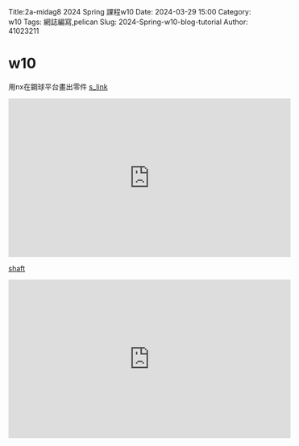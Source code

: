 Title:2a-midag8 2024 Spring 課程w10
Date: 2024-03-29 15:00
Category: w10
Tags: 網誌編寫,pelican
Slug: 2024-Spring-w10-blog-tutorial
Author: 41023211
# w10
用nx在鋼球平台畫出零件
[s_link](https://replit.com/@kerry0321/cd2024#markdown/20240426.md:9)
<p><iframe width="560" height="315" src="https://www.youtube.com/embed/tP1cXwPzpWA?si=a-HdxNB2oajIGMd4" title="YouTube video player" frameborder="0" allow="accelerometer; autoplay; clipboard-write; encrypted-media; gyroscope; picture-in-picture; web-share" referrerpolicy="strict-origin-when-cross-origin" allowfullscreen></iframe></p>

[shaft](https://replit.com/@kerry0321/cd2024#markdown/20240426.md:12:5)
<p><iframe width="560" height="315" src="https://www.youtube.com/embed/F7aBR34xWGw?si=xBfBMi347Hn3JZVf" title="YouTube video player" frameborder="0" allow="accelerometer; autoplay; clipboard-write; encrypted-media; gyroscope; picture-in-picture; web-share" referrerpolicy="strict-origin-when-cross-origin" allowfullscreen></iframe></p>

